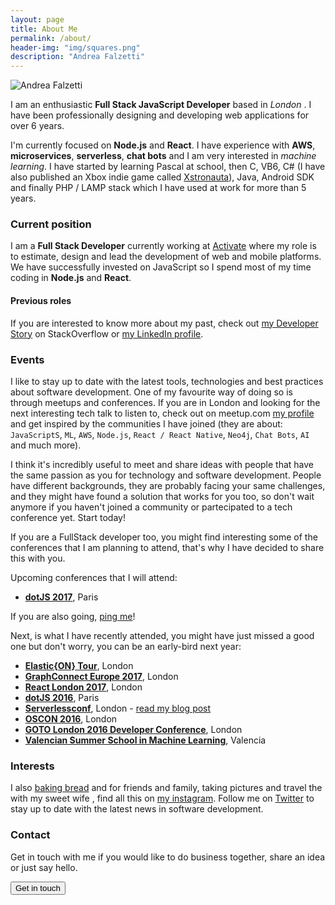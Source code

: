 ```yaml
---
layout: page
title: About Me
permalink: /about/
header-img: "img/squares.png"
description: "Andrea Falzetti"
---
```


![Andrea Falzetti]({{site.url}}/img/about.jpg)

I am an enthusiastic **Full Stack JavaScript Developer** based in *London* <i class="em em-uk"></i>. I have been professionally designing and developing web applications for over 6 years.

I'm currently focused on **Node.js** and **React**. I have experience with **AWS**, **microservices**, **serverless**, **chat bots** and I am very interested in _machine learning_. I have started by learning Pascal at school, then C, VB6, C# (I have also published an Xbox indie game called [Xstronauta](https://www.youtube.com/watch?v=SlXwYpwPmVg)), Java, Android SDK and finally PHP / LAMP stack which I have used at work for more than 5 years.

### Current position
I am a **Full Stack Developer** currently working at [Activate](http://activate.co.uk) where my role is to estimate, design and lead the development of web and mobile platforms. We have successfully invested on JavaScript so I spend most of my time coding in **Node.js** and **React**.

#### Previous roles
If you are interested to know more about my past, check out [my Developer Story](http://stackoverflow.com/story/andreafalzetti) on StackOverflow or [my LinkedIn profile](https://www.linkedin.com/in/andreafalzetti).

### Events
I like to stay up to date with the latest tools, technologies and best practices about software development. One of my favourite way of doing so is through meetups and conferences. If you are in London and looking for the next interesting tech talk to listen to, check out on meetup.com [my profile](https://www.meetup.com/members/195831274/) and get inspired by the communities I have joined (they are about: `JavaScriptS`, `ML`, `AWS`, `Node.js`, `React / React Native`, `Neo4j`, `Chat Bots`, `AI` and much more).

I think it's incredibly useful to meet and share ideas with people that have the same passion as you for technology and software development. People have different backgrounds, they are probably facing your same challenges, and they might have found a solution that works for you too, so don't wait anymore if you haven't joined a community or partecipated to a tech conference yet. Start today!

If you are a FullStack developer too, you might find interesting some of the conferences that I am planning to attend, that's why I have decided to share this with you.

Upcoming conferences that I will attend:

- **[dotJS 2017](http://dotjs.io)**, Paris <i class="em em-fr"></i>

If you are also going, [ping me](https://twitter.com/rexromae)!

Next, is what I have recently attended, you might have just missed a good one but don't worry, you can be an early-bird next year:

- **[Elastic{ON} Tour](https://www.elastic.co/elasticon)**, London <i class="em em-uk"></i>
- **[GraphConnect Europe 2017](http://graphconnect.com/)**, London <i class="em em-uk"></i>
- **[React London 2017](https://react.london/)**, London <i class="em em-uk"></i>
- **[dotJS 2016](http://dotjs.io)**, Paris <i class="em em-fr"></i>
- **[Serverlessconf](http://london.serverlessconf.io)**, London <i class="em em-uk"></i> - [read my blog post]({{site.url}}/blog/2016/10/31/serverlessconf-london-2016.html)
- **[OSCON 2016](http://conferences.oreilly.com/oscon/open-source-eu)**, London <i class="em em-uk"></i>
- **[GOTO London 2016 Developer Conference](https://gotocon.com//london-2016/)**, London <i class="em em-uk"></i>
- **[Valencian Summer School in Machine Learning](https://bigml.com/events/valencian-summer-school-in-machine-learning-2016)**, Valencia <i class="em em-es"></i>

### Interests
I also <i class="em em-heart"></i> [baking bread](https://www.instagram.com/p/BTPsjO7A-HS/?taken-by=rexromae) and [<i class="em em-pizza"></i>](https://www.instagram.com/p/BQJZF7eAx1M/?taken-by=rexromae) for friends and family, taking pictures and travel the [<i class="em em-earth_americas"></i>](https://www.instagram.com/p/BOvh5pkAKAZ/?taken-by=rexromae) with my sweet wife <i class="em em-couple"></i>, find all this on [my instagram](https://www.instagram.com/rexromae/). Follow me on [Twitter](https://twitter.com/rexromae) to stay up to date with the latest news in software development.

### Contact
Get in touch with me if you would like to do business together, share an idea or just say hello.

[<button class="btn btn-default">Get in touch</button>](mailto:andrea@falzetti.me)
